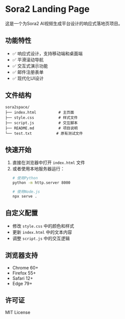 # Sora2 Landing Page

这是一个为Sora2 AI视频生成平台设计的响应式落地页项目。

## 功能特性

- ✅ 响应式设计，支持移动端和桌面端
- ✅ 平滑滚动导航
- ✅ 交互式演示功能
- ✅ 邮件注册表单
- ✅ 现代化UI设计

## 文件结构

```
sora2space/
├── index.html          # 主页面
├── style.css           # 样式文件
├── script.js           # 交互脚本
├── README.md           # 项目说明
└── test.txt           # 原有测试文件
```

## 快速开始

1. 直接在浏览器中打开 `index.html` 文件
2. 或者使用本地服务器运行：
   ```bash
   # 使用Python
   python -m http.server 8000
   
   # 使用Node.js
   npx serve .
   ```

## 自定义配置

- 修改 `style.css` 中的颜色和样式
- 更新 `index.html` 中的文本内容
- 调整 `script.js` 中的交互逻辑

## 浏览器支持

- Chrome 60+
- Firefox 55+
- Safari 12+
- Edge 79+

## 许可证

MIT License